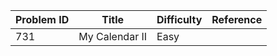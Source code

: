 | Problem ID | Title | Difficulty | Reference
| --- | --- | --- | ---
| 731 | My Calendar II | Easy | 
